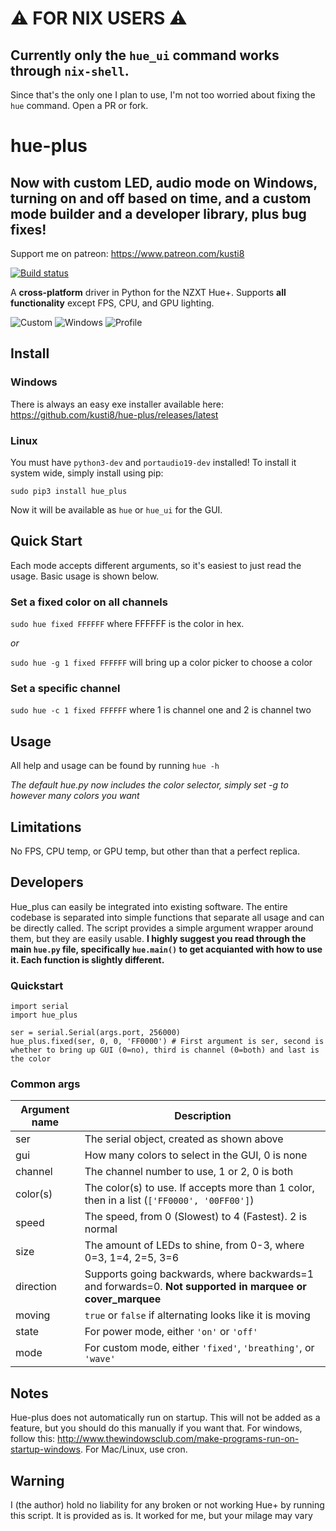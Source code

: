 # ⚠️ FOR NIX USERS ⚠️
## Currently only the `hue_ui` command works through `nix-shell`.
Since that's the only one I plan to use, I'm not too worried about fixing the `hue` command. Open a PR or fork.
# hue-plus
## Now with custom LED, audio mode on Windows, turning on and off based on time, and a custom mode builder and a developer library, plus bug fixes!
Support me on patreon: https://www.patreon.com/kusti8

[![Build status](https://ci.appveyor.com/api/projects/status/5u1902hw1hqtlldb?svg=true)](https://ci.appveyor.com/project/kusti8/hue-plus)

A **cross-platform** driver in Python for the NZXT Hue+. Supports **all functionality** except FPS, CPU, and GPU lighting.

![Custom](https://github.com/kusti8/hue-plus/raw/master/custom.png)
![Windows](https://github.com/kusti8/hue-plus/raw/master/windows.png)
![Profile](https://github.com/kusti8/hue-plus/raw/master/profile.png)
## Install
### Windows
There is always an easy exe installer available here:
https://github.com/kusti8/hue-plus/releases/latest
### Linux
You must have `python3-dev` and `portaudio19-dev` installed!
To install it system wide, simply install using pip:
```
sudo pip3 install hue_plus
```
Now it will be available as `hue` or `hue_ui` for the GUI.

## Quick Start
Each mode accepts different arguments, so it's easiest to just read the usage.
Basic usage is shown below.
### Set a fixed color on all channels
`sudo hue fixed FFFFFF` where FFFFFF is the color in hex.

*or*

`sudo hue -g 1 fixed FFFFFF` will bring up a color picker to choose a color
### Set a specific channel
`sudo hue -c 1 fixed FFFFFF` where 1 is channel one and 2 is channel two
## Usage
All help and usage can be found by running ``hue -h``

*The default hue.py now includes the color selector, simply set -g to however many colors you want*
## Limitations
No FPS, CPU temp, or GPU temp, but other than that a perfect replica.

## Developers
Hue_plus can easily be integrated into existing software. The entire codebase is separated into simple functions that separate all usage and can be directly called. The script provides a simple argument wrapper around them, but they are easily usable. **I highly suggest you read through the main ``hue.py`` file, specifically ``hue.main()`` to get acquianted with how to use it. Each function is slightly different.**

### Quickstart

```
import serial
import hue_plus

ser = serial.Serial(args.port, 256000)
hue_plus.fixed(ser, 0, 0, 'FF0000') # First argument is ser, second is whether to bring up GUI (0=no), third is channel (0=both) and last is the color
```

### Common args

Argument name | Description
--- | ---
ser | The serial object, created as shown above
gui | How many colors to select in the GUI, 0 is none
channel | The channel number to use, 1 or 2, 0 is both
color(s) | The color(s) to use. If accepts more than 1 color, then in a list (`['FF0000', '00FF00']`)
speed | The speed, from 0 (Slowest) to 4 (Fastest). 2 is normal
size | The amount of LEDs to shine, from 0-3, where 0=3, 1=4, 2=5, 3=6
direction | Supports going backwards, where backwards=1 and forwards=0. **Not supported in marquee or cover_marquee**
moving | `true` or `false` if alternating looks like it is moving
state | For power mode, either `'on'` or `'off'`
mode | For custom mode, either `'fixed'`, `'breathing'`, or `'wave'`

## Notes

Hue-plus does not automatically run on startup. This will not be added as a feature, but you should do this manually if you want that. For windows, follow this: http://www.thewindowsclub.com/make-programs-run-on-startup-windows. For Mac/Linux, use cron.

## Warning
  I (the author) hold no liability for any broken or not working Hue+ by running this script. It is provided as is. It worked for me, but your milage may vary
